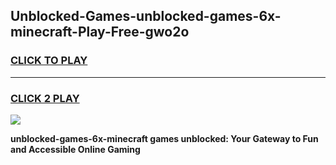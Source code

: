 
## Unblocked-Games-unblocked-games-6x-minecraft-Play-Free-gwo2o
<h3>
<a href="https://premium76.site?title=unblocked-games-6x-minecraft&ref=18A1">CLICK TO PLAY</a></h3>
<hr>

<h3>
<a href="https://premium76.site?title=unblocked-games-6x-minecraft&ref=18A1">CLICK 2 PLAY</a>
  
</h3>

<a href="https://premium76.site?title=unblocked-games-6x-minecraft&ref=18A1"><img src="https://clearcache.store/games.png"></a>


**unblocked-games-6x-minecraft games unblocked: Your Gateway to Fun and Accessible Online Gaming**
